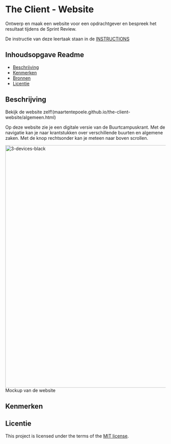 # The Client - Website

Ontwerp en maak een website voor een opdrachtgever en bespreek het resultaat tijdens de Sprint Review.

De instructie van deze leertaak staan in de [INSTRUCTIONS](https://github.com/fdnd-task/the-client-website/blob/main/docs/INSTRUCTIONS.md)



## Inhoudsopgave Readme

  * [Beschrijving](#beschrijving)
  * [Kenmerken](#kenmerken)
  * [Bronnen](#bronnen)
  * [Licentie](#licentie)

## Beschrijving
<!-- In de Beschrijving staat hoe je project er uit ziet, hoe het werkt en wat je er mee kan. -->
<!-- Voeg een mooie poster visual toe 📸 -->
<!-- Voeg een link toe naar Github Pages 🌐-->
Bekijk de website zelf!(maartentepoele.github.io/the-client-website/algemeen.html)

Op deze website zie je een digitale versie van de Buurtcampuskrant. Met de navigatie kan je naar krantstukken over verschillende buurten en algemene zaken. Met de knop rechtsonder kan je meteen naar boven scrollen.

<img width="1800" height="760" alt="3-devices-black" src="https://github.com/user-attachments/assets/ec9b249a-5924-430a-b58a-49c87cf3f26a" />
Mockup van de website

## Kenmerken
<!-- Bij Kenmerken staat welke technieken zijn gebruikt en hoe. Wat is de HTML structuur? Wat zijn de belangrijkste dingen in CSS? Wat is er met Javascript gedaan en hoe? Misschien heb je een framwork of library gebruikt? -->



## Licentie

This project is licensed under the terms of the [MIT license](./LICENSE).
